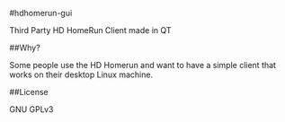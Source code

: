 #hdhomerun-gui

Third Party HD HomeRun Client made in QT

##Why?

Some people use the HD Homerun and want to have a simple client that works on their desktop Linux machine.

##License

GNU GPLv3
